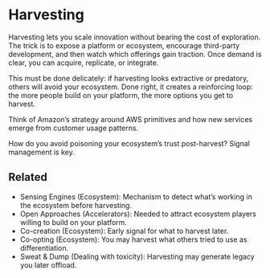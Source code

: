 # Harvesting

Harvesting lets you scale innovation without bearing the cost of exploration. The trick is to expose a platform or ecosystem, encourage third-party development, and then watch which offerings gain traction. Once demand is clear, you can acquire, replicate, or integrate.

This must be done delicately: if harvesting looks extractive or predatory, others will avoid your ecosystem. Done right, it creates a reinforcing loop: the more people build on your platform, the more options you get to harvest.

Think of Amazon’s strategy around AWS primitives and how new services emerge from customer usage patterns.

How do you avoid poisoning your ecosystem’s trust post-harvest? Signal management is key.

## Related

- Sensing Engines (Ecosystem): Mechanism to detect what’s working in the ecosystem before harvesting.
- Open Approaches (Accelerators): Needed to attract ecosystem players willing to build on your platform.
- Co-creation (Ecosystem): Early signal for what to harvest later.
- Co-opting (Ecosystem): You may harvest what others tried to use as differentiation.
- Sweat & Dump (Dealing with toxicity): Harvesting may generate legacy you later offload.
